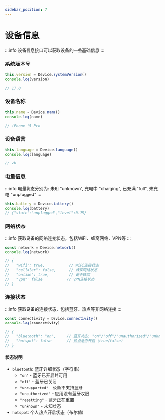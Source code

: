 ```yaml
---
sidebar_position: 7
---
```

# 设备信息
:::info
设备信息接口可以获取设备的一些基础信息
:::
### 系统版本号
``` js
this.version = Device.systemVersion()
console.log(version)

// 17.0
```

### 设备名称
``` js
this.name = Device.name()
console.log(name)

// iPhone 15 Pro
```

### 设备语言
``` js
this.language = Device.language()
console.log(language)

// zh
```

### 电量信息
:::info
电量状态分别为: 未知 "unknown", 充电中 "charging", 已充满 "full", 未充电 "unplugged"
:::
``` js
this.battery = Device.battery()
console.log(battery)
// {"state":"unplugged","level":0.75}
```

### 网络状态
:::info
获取设备的网络连接状态，包括WiFi、蜂窝网络、VPN等
:::
``` js
const network = Device.network()
console.log(network)

// {
//   "wifi": true,           // WiFi连接状态
//   "cellular": false,      // 蜂窝网络状态  
//   "online": true,         // 是否联网
//   "vpn": false           // VPN连接状态
// }
```



### 连接状态
:::info
获取设备的连接状态，包括蓝牙、热点等非网络连接
:::
``` js
const connectivity = Device.connectivity()
console.log(connectivity)

// {
//   "bluetooth": "on",     // 蓝牙状态: "on"/"off"/"unauthorized"/"unknown"等
//   "hotspot": false       // 热点是否开启（true/false）
// }
```

#### 状态说明
- `bluetooth`: 蓝牙详细状态（字符串）
  - `"on"` - 蓝牙已开启并可用
  - `"off"` - 蓝牙已关闭
  - `"unsupported"` - 设备不支持蓝牙
  - `"unauthorized"` - 应用没有蓝牙权限
  - `"resetting"` - 蓝牙正在重置
  - `"unknown"` - 未知状态
- `hotspot`: 个人热点开启状态（布尔值）
